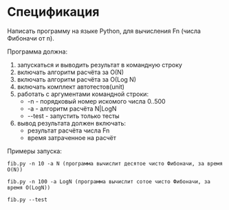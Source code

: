 # Спецификация
Написать программу на языке Python, для вычисления Fn (числа Фибоначи от n).

Программа должна:
1. запускаться и выводить результат в командную строку
2. включать алгоритм расчёта за O(N)
3. включать алгоритм расчёта за O(Log N)
4. включать комплект автотестов(unit)
5. работать с аргументами командной строки:
    - -n - порядковый номер искомого числа 0..500
    - -a - алгоритм расчёта N|LogN
    - --test - запустить только тесты
6. вывод результата должен включать:
    - результат расчёта числа Fn
    - время затраченное на расчёт

Примеры запуска:
```text
fib.py -n 10 -a N (программа вычислит десятое чисто Фибоначи, за время O(N))

fib.py -n 100 -a LogN (программа вычислит сотое чисто Фибоначи, за время O(LogN))

fib.py --test
```
